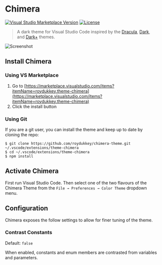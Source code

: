 # Chimera

[![Visual Studio Marketplace Version](https://img.shields.io/visual-studio-marketplace/v/roydukkey.theme-chimera?color=blue&label=Marketplace&logo=visual-studio-code)](https://marketplace.visualstudio.com/items?itemName=roydukkey.theme-chimera)
[![License](https://img.shields.io/badge/License-MIT-blue.svg)](https://opensource.org/licenses/MIT)

> A dark theme for Visual Studio Code inspired by the [Dracula](https://draculatheme.com), [Dark](https://github.com/Microsoft/vscode/tree/master/extensions/theme-defaults/themes), and [Dark+](https://github.com/Microsoft/vscode/tree/master/extensions/theme-defaults/themes) themes.

![Screenshot](https://roydukkey.github.io/assets/images/chimera-theme-screenshot.png)

## Install Chimera

### Using VS Marketplace

1. Go to [https://marketplace.visualstudio.com/items?itemName=roydukkey.theme-chimera](https://marketplace.visualstudio.com/items?itemName=roydukkey.theme-chimera)
2. Click the install button

### Using Git

If you are a git user, you can install the theme and keep up to date by cloning the repo:

```
$ git clone https://github.com/roydukkey/chimera-theme.git ~/.vscode/extensions/theme-chimera
$ cd ~/.vscode/extensions/theme-chimera
$ npm install
```

## Activate Chimera

First run Visual Studio Code. Then select one of the two flavours of the Chimera Theme from the `File → Preferences → Color Theme` dropdown menu.

## Configuration

Chimera exposes the follow settings to allow for finer tuning of the theme.

### Contrast Constants

Default: `false`

When enabled, constants and enum members are contrasted from variables and parameters.
